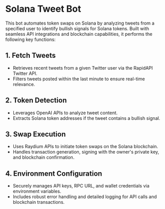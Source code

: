 # Solana Tweet Bot  

This bot automates token swaps on Solana by analyzing tweets from a specified user to identify bullish signals for Solana tokens. Built with seamless API integrations and blockchain capabilities, it performs the following key functions:

## 1. Fetch Tweets  
- Retrieves recent tweets from a given Twitter user via the RapidAPI Twitter API.  
- Filters tweets posted within the last minute to ensure real-time relevance.  

## 2. Token Detection  
- Leverages OpenAI APIs to analyze tweet content.  
- Extracts Solana token addresses if the tweet contains a bullish signal.  

## 3. Swap Execution  
- Uses Raydium APIs to initiate token swaps on the Solana blockchain.  
- Handles transaction generation, signing with the owner's private key, and blockchain confirmation.  

## 4. Environment Configuration  
- Securely manages API keys, RPC URL, and wallet credentials via environment variables.  
- Includes robust error handling and detailed logging for API calls and blockchain transactions.  
